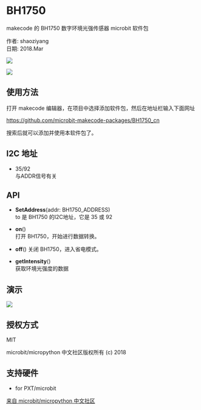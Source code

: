 # BH1750
makecode 的 BH1750 数字环境光强传感器 microbit 软件包

作者: shaoziyang  
日期: 2018.Mar  

![](https://raw.githubusercontent.com/microbit-makecode-packages/BH1750_cn/master/icon.png)  
  
![](https://raw.githubusercontent.com/microbit-makecode-packages/BH1750_cn/master/GY-30.jpg)

## 使用方法

打开 makecode 编辑器，在项目中选择添加软件包，然后在地址栏输入下面网址  

https://github.com/microbit-makecode-packages/BH1750_cn  

搜索后就可以添加并使用本软件包了。

## I2C 地址  
- 35/92  
与ADDR信号有关 

## API

- **SetAddress**(addr: BH1750_ADDRESS)  
to 是 BH1750 的I2C地址，它是 35 或 92  

- **on**()  
打开 BH1750，开始进行数据转换。

- **off**()
关闭 BH1750，进入省电模式。

- **getIntensity**()  
获取环境光强度的数据

## 演示

![](https://raw.githubusercontent.com/microbit-makecode-packages/BH1750_cn/master/demo.jpg)

## 授权方式

MIT

microbit/micropython 中文社区版权所有 (c) 2018  

## 支持硬件

* for PXT/microbit


[来自 microbit/micropython 中文社区](http://www.micropython.org.cn) 